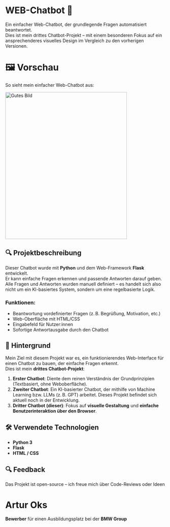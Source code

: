 # WEB-Chatbot 🤖

Ein einfacher Web-Chatbot, der grundlegende Fragen automatisiert beantwortet.  
Dies ist mein drittes Chatbot-Projekt – mit einem besonderen Fokus auf ein ansprechenderes visuelles Design im Vergleich zu den vorherigen Versionen.

# 🖼️ Vorschau
So sieht mein einfacher Web-Chatbot aus:

<img width="383" height="463" alt="Gutes Bild " src="https://github.com/user-attachments/assets/fe072b21-8ff8-4c83-96b8-b6e52f0b94db" />


## 🔍 Projektbeschreibung

Dieser Chatbot wurde mit **Python** und dem Web-Framework **Flask** entwickelt.  
Er kann einfache Fragen erkennen und passende Antworten darauf geben.  
Alle Fragen und Antworten wurden manuell definiert – es handelt sich also nicht um ein KI-basiertes System, sondern um eine regelbasierte Logik.

### Funktionen:
- Beantwortung vordefinierter Fragen (z. B. Begrüßung, Motivation, etc.)
- Web-Oberfläche mit HTML/CSS
- Eingabefeld für Nutzer:innen
- Sofortige Antwortausgabe durch den Chatbot


## 🧠 Hintergrund

Mein Ziel mit diesem Projekt war es, ein funktionierendes Web-Interface für einen Chatbot zu bauen, der einfache Fragen erkennt.  
Dies ist mein **drittes Chatbot-Projekt**:

1. **Erster Chatbot**: Diente dem reinen Verständnis der Grundprinzipien (Textbasiert, ohne Weboberfläche).
2. **Zweiter Chatbot**: Ein KI-basierter Chatbot, der mithilfe von Machine Learning bzw. LLMs (z. B. GPT) arbeitet. Dieses Projekt befindet sich aktuell noch in der Entwicklung.
3. **Dritter Chatbot (dieser)**: Fokus auf **visuelle Gestaltung** und **einfache Benutzerinteraktion über den Browser**.

## 🛠️ Verwendete Technologien

- **Python 3**
- **Flask**
- **HTML / CSS**

## 🔍 Feedback
Das Projekt ist open-source – ich freue mich über Code-Reviews oder Ideen

# Artur Oks
 **Bewerber** für einen Ausbildungsplatz bei der **BMW Group**
